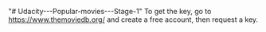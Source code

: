 "# Udacity---Popular-movies---Stage-1"
To get the key, go to https://www.themoviedb.org/ and create a free account, then request a key.